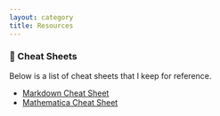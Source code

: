 ```yaml
---
layout: category
title: Resources
---
```


### 📃 Cheat Sheets

Below is a list of cheat sheets that I keep for reference.

- [Markdown Cheat Sheet](/cheatsheets/markdown.html)
- [Mathematica Cheat Sheet](https://www.glassofnumbers.com)

